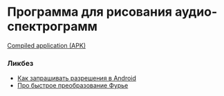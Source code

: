# Программа для рисования аудио-спектрограмм

[Compiled application (APK)](https://github.com/dmitryweiner/kotlin-capture-audio/raw/master/app-debug.apk)

### Ликбез
* [Как запрашивать разрешения в Android](https://dmitryweiner.github.io/android-lectures/Permissions.html#/)
* [Про быстрое преобразование Фурье](https://ru.wikipedia.org/wiki/%D0%91%D1%8B%D1%81%D1%82%D1%80%D0%BE%D0%B5_%D0%BF%D1%80%D0%B5%D0%BE%D0%B1%D1%80%D0%B0%D0%B7%D0%BE%D0%B2%D0%B0%D0%BD%D0%B8%D0%B5_%D0%A4%D1%83%D1%80%D1%8C%D0%B5)
